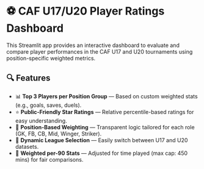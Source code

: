 # ⚽ CAF U17/U20 Player Ratings Dashboard

This Streamlit app provides an interactive dashboard to evaluate and compare player performances in the CAF U17 and U20 tournaments using position-specific weighted metrics.

## 🔍 Features

- 📊 **Top 3 Players per Position Group** — Based on custom weighted stats (e.g., goals, saves, duels).
- ⭐ **Public-Friendly Star Ratings** — Relative percentile-based ratings for easy understanding.
- 🧠 **Position-Based Weighting** — Transparent logic tailored for each role (GK, FB, CB, Mid, Winger, Striker).
- 📁 **Dynamic League Selection** — Easily switch between U17 and U20 datasets.
- 🧮 **Weighted per-90 Stats** — Adjusted for time played (max cap: 450 mins) for fair comparisons.



